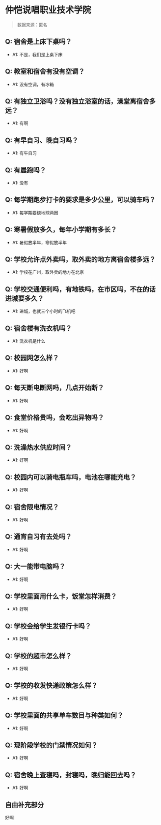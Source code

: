 # 仲恺说唱职业技术学院

> 数据来源：匿名

## Q: 宿舍是上床下桌吗？

- A1: 不是，我们是上桌下床

## Q: 教室和宿舍有没有空调？

- A1: 没有空调，有冰箱

## Q: 有独立卫浴吗？没有独立浴室的话，澡堂离宿舍多远？

- A1: 有啊

## Q: 有早自习、晚自习吗？

- A1: 有午自习

## Q: 有晨跑吗？

- A1: 没有

## Q: 每学期跑步打卡的要求是多少公里，可以骑车吗？

- A1: 每学期要绕地球两圈

## Q: 寒暑假放多久，每年小学期有多长？

- A1: 暑假放半年，寒假放半年

## Q: 学校允许点外卖吗，取外卖的地方离宿舍楼多远？

- A1: 学校在广州，取外卖的地方在北京

## Q: 学校交通便利吗，有地铁吗，在市区吗，不在的话进城要多久？

- A1: 进城，也就三个小时的飞机吧

## Q: 宿舍楼有洗衣机吗？

- A1: 洗衣机是什么

## Q: 校园网怎么样？

- A1: 好啊

## Q: 每天断电断网吗，几点开始断？

- A1: 好啊

## Q: 食堂价格贵吗，会吃出异物吗？

- A1: 好啊

## Q: 洗澡热水供应时间？

- A1: 好啊

## Q: 校园内可以骑电瓶车吗，电池在哪能充电？

- A1: 好啊

## Q: 宿舍限电情况？

- A1: 好啊

## Q: 通宵自习有去处吗？

- A1: 好啊

## Q: 大一能带电脑吗？

- A1: 好啊

## Q: 学校里面用什么卡，饭堂怎样消费？

- A1: 好啊

## Q: 学校会给学生发银行卡吗？

- A1: 好啊

## Q: 学校的超市怎么样？

- A1: 好啊

## Q: 学校的收发快递政策怎么样？

- A1: 好啊

## Q: 学校里面的共享单车数目与种类如何？

- A1: 好啊

## Q: 现阶段学校的门禁情况如何？

- A1: 好啊

## Q: 宿舍晚上查寝吗，封寝吗，晚归能回去吗？

- A1: 好啊

## 自由补充部分

好啊